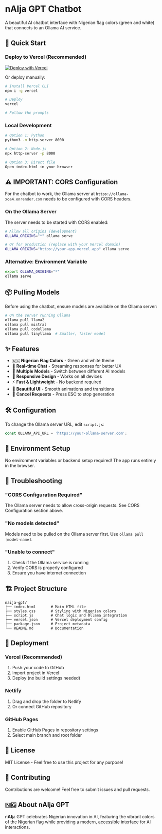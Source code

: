 # n**AI**ja GPT Chatbot

A beautiful AI chatbot interface with Nigerian flag colors (green and white) that connects to an Ollama AI service.

## 🚀 Quick Start

### Deploy to Vercel (Recommended)

[![Deploy with Vercel](https://vercel.com/button)](https://vercel.com/new/clone?repository-url=https://github.com/yourusername/naija-gpt)

Or deploy manually:

```bash
# Install Vercel CLI
npm i -g vercel

# Deploy
vercel

# Follow the prompts
```

### Local Development

```bash
# Option 1: Python
python3 -m http.server 8000

# Option 2: Node.js
npx http-server -p 8000

# Option 3: Direct file
Open index.html in your browser
```

## ⚠️ IMPORTANT: CORS Configuration

For the chatbot to work, the Ollama server at `https://ollama-xoa4.onrender.com` needs to be configured with CORS headers.

### On the Ollama Server

The server needs to be started with CORS enabled:

```bash
# Allow all origins (development)
OLLAMA_ORIGINS="*" ollama serve

# Or for production (replace with your Vercel domain)
OLLAMA_ORIGINS="https://your-app.vercel.app" ollama serve
```

### Alternative: Environment Variable

```bash
export OLLAMA_ORIGINS="*"
ollama serve
```

## 📦 Pulling Models

Before using the chatbot, ensure models are available on the Ollama server:

```bash
# On the server running Ollama
ollama pull llama2
ollama pull mistral
ollama pull codellama
ollama pull tinyllama  # Smaller, faster model
```

## ✨ Features

- 🇳🇬 **Nigerian Flag Colors** - Green and white theme
- 💬 **Real-time Chat** - Streaming responses for better UX
- 🤖 **Multiple Models** - Switch between different AI models
- 📱 **Responsive Design** - Works on all devices
- ⚡ **Fast & Lightweight** - No backend required
- 🎨 **Beautiful UI** - Smooth animations and transitions
- 🚫 **Cancel Requests** - Press ESC to stop generation

## 🛠️ Configuration

To change the Ollama server URL, edit `script.js`:

```javascript
const OLLAMA_API_URL = 'https://your-ollama-server.com';
```

## 📝 Environment Setup

No environment variables or backend setup required! The app runs entirely in the browser.

## 🔧 Troubleshooting

### "CORS Configuration Required"
The Ollama server needs to allow cross-origin requests. See CORS Configuration section above.

### "No models detected"
Models need to be pulled on the Ollama server first. Use `ollama pull [model-name]`.

### "Unable to connect"
1. Check if the Ollama service is running
2. Verify CORS is properly configured
3. Ensure you have internet connection

## 🏗️ Project Structure

```
naija-gpt/
├── index.html       # Main HTML file
├── styles.css       # Styling with Nigerian colors
├── script.js        # Chat logic and Ollama integration
├── vercel.json      # Vercel deployment config
├── package.json     # Project metadata
└── README.md        # Documentation
```

## 🚀 Deployment

### Vercel (Recommended)

1. Push your code to GitHub
2. Import project in Vercel
3. Deploy (no build settings needed)

### Netlify

1. Drag and drop the folder to Netlify
2. Or connect GitHub repository

### GitHub Pages

1. Enable GitHub Pages in repository settings
2. Select main branch and root folder

## 📄 License

MIT License - Feel free to use this project for any purpose!

## 🤝 Contributing

Contributions are welcome! Feel free to submit issues and pull requests.

## 🇳🇬 About n**AI**ja GPT

n**AI**ja GPT celebrates Nigerian innovation in AI, featuring the vibrant colors of the Nigerian flag while providing a modern, accessible interface for AI interactions.